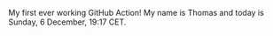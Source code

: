 My first ever working GitHub Action!
My name is Thomas and today is Sunday, 6 December, 19:17 CET. 

